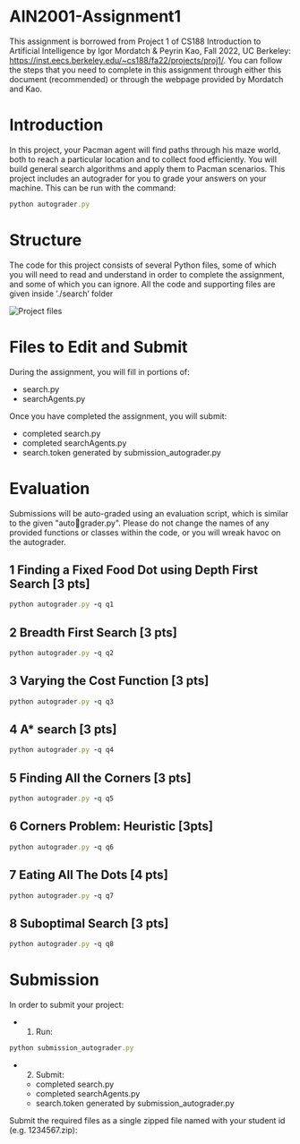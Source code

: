 # AIN2001-Assignment1
This assignment is borrowed from Project 1 of CS188 Introduction to Artificial Intelligence by Igor Mordatch & Peyrin Kao, Fall 2022, UC Berkeley: https://inst.eecs.berkeley.edu/~cs188/fa22/projects/proj1/. You can follow the steps that you need to complete in this assignment through either this document (recommended) or through the webpage provided by Mordatch and Kao. 

# Introduction
In this project, your Pacman agent will find paths through his maze world, both to reach a particular location and to collect food efficiently. You will build general search algorithms and apply them to Pacman scenarios. This project includes an autograder for you to grade your answers on your machine. This can be run with the command:
```rb
python autograder.py
```
# Structure
The code for this project consists of several Python files, some of which you will need to read and understand in order to complete the assignment, and some of which you can ignore. All the code and supporting files are given inside ’./search’ folder

![Project files](https://www.imgbly.com/ib/69qRvJ0G4O.png)

# Files to Edit and Submit
During the assignment, you will fill in portions of:
* search.py
* searchAgents.py

Once you have completed the assignment, you will submit:
* completed search.py
* completed searchAgents.py
* search.token generated by submission_autograder.py

# Evaluation
Submissions will be auto-graded using an evaluation script, which is similar to the given "autograder.py". Please do not change the names of any provided functions or classes within the code, or you will wreak havoc on the autograder.

## 1 Finding a Fixed Food Dot using Depth First Search [3 pts]
```rb
python autograder.py -q q1
```
## 2 Breadth First Search [3 pts]
```rb
python autograder.py -q q2
```
## 3 Varying the Cost Function [3 pts]
```rb
python autograder.py -q q3
```
## 4 A* search [3 pts]
```rb
python autograder.py -q q4
```
## 5 Finding All the Corners [3 pts]
```rb
python autograder.py -q q5
```
## 6 Corners Problem: Heuristic [3pts]
```rb
python autograder.py -q q6
```
## 7 Eating All The Dots [4 pts]
```rb
python autograder.py -q q7
```
## 8 Suboptimal Search [3 pts]
```rb
python autograder.py -q q8
```
# Submission
In order to submit your project:
- 1) Run:
```rb
python submission_autograder.py
```

- 2) Submit:
  * completed search.py
  * completed searchAgents.py
  * search.token generated by submission_autograder.py

Submit the required files as a single zipped file named with your student id (e.g. 1234567.zip):
